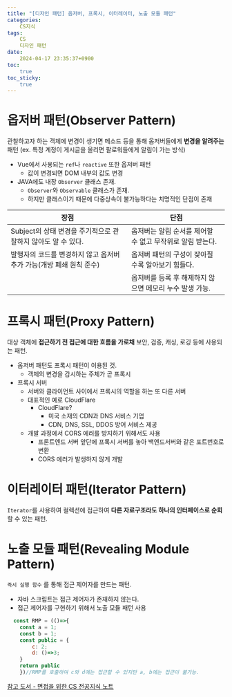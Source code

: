 ```yaml
---
title: "[디자인 패턴] 옵저버, 프록시, 이터레이터, 노출 모듈 패턴"
categories:
    CS지식
tags:
    CS
    디자인 패턴
date:
    2024-04-17 23:35:37+0900
toc:
    true
toc_sticky:
    true
---
```


# 옵저버 패턴(Observer Pattern)

관찰하고자 하는 객체에 변경이 생기면 메소드 등을 통해 옵저버들에게 **변경을 알려주는** 패턴 (ex. 특정 계정이 게시글을 올리면 팔로워들에게 알림이 가는 방식)

- Vue에서 사용되는 `ref`나 `reactive` 또한 옵저버 패턴
    - 값이 변경되면 DOM 내부의 값도 변경
- JAVA에도 내장 `Observer` 클래스 존재.
    - `Observer`와 `Observable` 클래스가 존재.
    - 하지만 클래스이기 때문에 다중상속이 불가능하다는 치명적인 단점이 존재

| 장점 | 단점 |
| --- | --- |
| Subject의 상태 변경을 주기적으로 관찰하지 않아도 알 수 있다. | 옵저버는 알림 순서를 제어할 수 없고 무작위로 알림 받는다. |
| 발행자의 코드를 변경하지 않고 옵저버 추가 가능(개방 폐쇄 원칙 준수) | 옵저버 패턴의 구성이 잦아질 수록 알아보기 힘들다. |
|  | 옵저버를 등록 후 해제하지 않으면 메모리 누수 발생 가능. |

# 프록시 패턴(Proxy Pattern)

대상 객체에 **접근하기 전 접근에 대한 흐름을 가로채** 보안, 검증, 캐싱, 로깅 등에 사용되는 패턴.

- 옵저버 패턴도 프록시 패턴이 이용된 것.
    - 객체의 변경을 감시하는 주체가 곧 프록시
- 프록시 서버
    - 서버와 클라이언트 사이에서 프록시의 역할을 하는 또 다른 서버
    - 대표적인 예로 CloudFlare
        - CloudFlare?
            - 미국 소재의 CDN과 DNS 서비스 기업
            - CDN, DNS, SSL, DDOS 방어 서비스 제공
    - 개발 과정에서 CORS 에러를 방지하기 위해서도 사용
        - 프론트엔드 서버 앞단에 프록시 서버를 놓아 백엔드서버와 같은 포트번호로 변환
        - CORS 에러가 발생하지 않게 개발

# 이터레이터 패턴(Iterator Pattern)

`Iterator`를 사용하여 컬렉션에 접근하여 **다른 자료구조라도 하나의 인터페이스로 순회**할 수 있는 패턴.

# 노출 모듈 패턴(Revealing Module Pattern)

`즉시 실행 함수` 를 통해 접근 제어자를 만드는 패턴.

- 자바 스크립트는 접근 제어자가 존재하지 않는다.
- 접근 제어자를 구현하기 위해서 노출 모듈 패턴 사용
```javascript
  const RMP = (()=>{
	const a = 1;
	const b = 1;
	const public = {
		c: 2;
		d: ()=>3;
	}
	return public 
	})//RMP를 호출하여 c와 d에는 접근할 수 있지만 a, b에는 접근이 불가능. 
```
[참고 도서 - 면접을 위한 CS 전공지식 노트](https://www.yes24.com/Product/Goods/108887922)